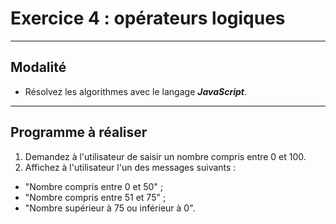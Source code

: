 # Exercice 4 : opérateurs logiques

---

## Modalité

- Résolvez les algorithmes avec le langage ***JavaScript***.

---

## Programme à réaliser

1. Demandez à l'utilisateur de saisir un nombre compris entre 0 et 100.
2. Affichez à l'utilisateur l'un des messages suivants : 
- "Nombre compris entre 0 et 50" ;
- "Nombre compris entre 51 et 75" ;
- "Nombre supérieur à 75 ou inférieur à 0".